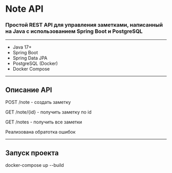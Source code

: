 # Note API

### Простой REST API для управления заметками, написанный на Java с использованием Spring Boot и PostgreSQL

---
- Java 17+
- Spring Boot
- Spring Data JPA
- PostgreSQL (Docker)
- Docker Compose
---
## Описание API
POST /note - создать заметку

GET /note/{id} - получить заметку по id

GET /notes - получить все заметки

Реализована обратотка ошибок

---
## Запуск проекта

docker-compose up --build

